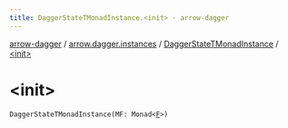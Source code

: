 ```yaml
---
title: DaggerStateTMonadInstance.<init> - arrow-dagger
---
```


[arrow-dagger](../../index.html) / [arrow.dagger.instances](../index.html) / [DaggerStateTMonadInstance](index.html) / [&lt;init&gt;](./-init-.html)

# &lt;init&gt;

`DaggerStateTMonadInstance(MF: Monad<`[`F`](index.html#F)`>)`